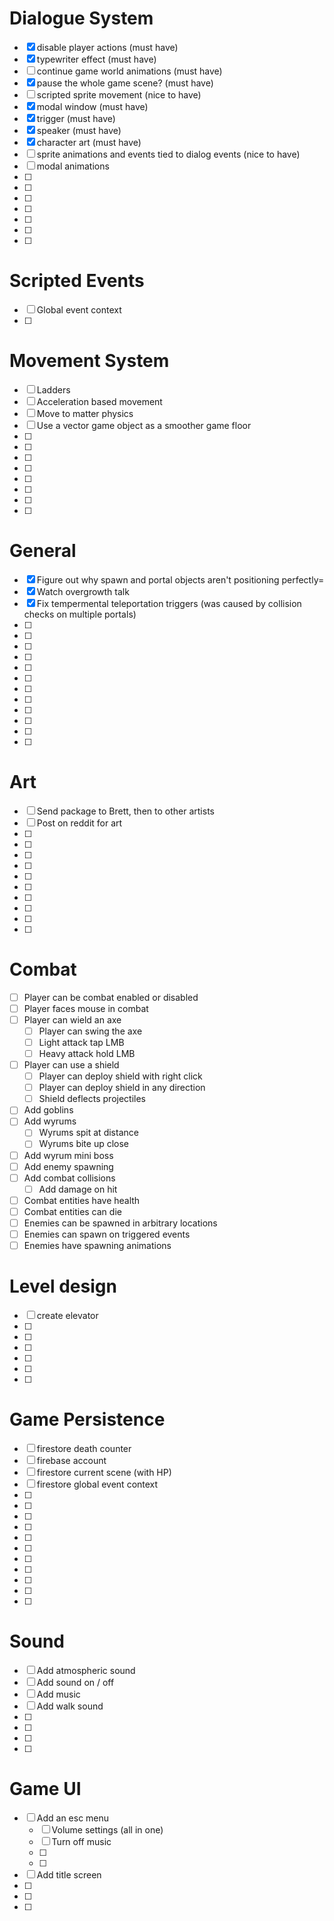 # Dialogue System

- [x] disable player actions (must have)
- [x] typewriter effect (must have)
- [ ] continue game world animations (must have)
- [x] pause the whole game scene? (must have)
- [ ] scripted sprite movement (nice to have)
- [x] modal window (must have)
- [x] trigger (must have)
- [x] speaker (must have)
- [x] character art (must have)
- [ ] sprite animations and events tied to dialog events (nice to have)
- [ ] modal animations
- [ ] 
- [ ] 
- [ ] 
- [ ] 
- [ ] 
- [ ] 
- [ ] 

# Scripted Events

- [ ] Global event context
- [ ] 

# Movement System

- [ ] Ladders
- [ ] Acceleration based movement
- [ ] Move to matter physics
- [ ] Use a vector game object as a smoother game floor
- [ ] 
- [ ] 
- [ ] 
- [ ] 
- [ ] 
- [ ] 
- [ ] 
- [ ] 

# General

- [x] Figure out why spawn and portal objects aren't positioning perfectly=
- [x] Watch overgrowth talk
- [x] Fix tempermental teleportation triggers (was caused by collision checks on multiple portals)
- [ ] 
- [ ] 
- [ ] 
- [ ] 
- [ ] 
- [ ] 
- [ ] 
- [ ] 
- [ ] 
- [ ] 
- [ ] 
- [ ] 

# Art

- [ ] Send package to Brett, then to other artists
- [ ] Post on reddit for art
- [ ] 
- [ ] 
- [ ] 
- [ ] 
- [ ] 
- [ ] 
- [ ] 
- [ ] 
- [ ] 
- [ ] 

# Combat

- [ ] Player can be combat enabled or disabled
- [ ] Player faces mouse in combat
- [ ] Player can wield an axe
    - [ ] Player can swing the axe
    - [ ] Light attack tap LMB
    - [ ] Heavy attack hold LMB
- [ ] Player can use a shield
    - [ ] Player can deploy shield with right click
    - [ ] Player can deploy shield in any direction
    - [ ] Shield deflects projectiles
- [ ] Add goblins
- [ ] Add wyrums
    - [ ] Wyrums spit at distance
    - [ ] Wyrums bite up close
- [ ] Add wyrum mini boss
- [ ] Add enemy spawning
- [ ] Add combat collisions
    - [ ] Add damage on hit
- [ ] Combat entities have health
- [ ] Combat entities can die
- [ ] Enemies can be spawned in arbitrary locations
- [ ] Enemies can spawn on triggered events
- [ ] Enemies have spawning animations

# Level design

- [ ] create elevator
- [ ] 
- [ ] 
- [ ] 
- [ ] 
- [ ] 
- [ ] 

# Game Persistence

- [ ] firestore death counter
- [ ] firebase account
- [ ] firestore current scene (with HP)
- [ ] firestore global event context
- [ ] 
- [ ] 
- [ ] 
- [ ] 
- [ ] 
- [ ] 
- [ ] 
- [ ] 
- [ ] 
- [ ] 
- [ ] 

# Sound

- [ ] Add atmospheric sound
- [ ] Add sound on / off
- [ ] Add music
- [ ] Add walk sound
- [ ] 
- [ ] 
- [ ] 
- [ ] 

# Game UI

- [ ] Add an esc menu
    - [ ] Volume settings (all in one)
    - [ ] Turn off music
    - [ ] 
    - [ ] 
- [ ] Add title screen
- [ ] 
- [ ] 
- [ ] 
